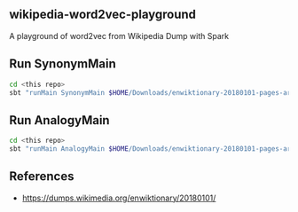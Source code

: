 ## wikipedia-word2vec-playground

A playground of word2vec from Wikipedia Dump with Spark

## Run SynonymMain

```bash
cd <this repo>
sbt "runMain SynonymMain $HOME/Downloads/enwiktionary-20180101-pages-articles.xml 1000"
```

## Run AnalogyMain

```bash
cd <this repo>
sbt "runMain AnalogyMain $HOME/Downloads/enwiktionary-20180101-pages-articles.xml 1000"
```

## References

* <https://dumps.wikimedia.org/enwiktionary/20180101/>